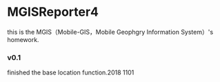 # MGISReporter4

this is the MGIS（Mobile-GIS，Mobile Geophgry Information System）'s homework.

### v0.1
finished the base location function.2018 1101

